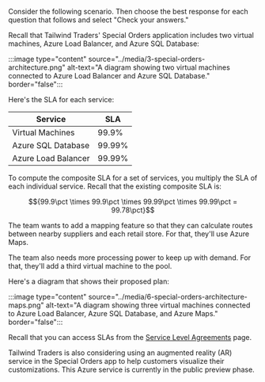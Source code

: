 Consider the following scenario. Then choose the best response for each question that follows and select "Check your answers."

Recall that Tailwind Traders' Special Orders application includes two virtual machines, Azure Load Balancer, and Azure SQL Database:

:::image type="content" source="../media/3-special-orders-architecture.png" alt-text="A diagram showing two virtual machines connected to Azure Load Balancer and Azure SQL Database." border="false":::

Here's the SLA for each service:

| Service | SLA |
| --- | --- |
| Virtual Machines | 99.9% |
| Azure SQL Database | 99.99% |
| Azure Load Balancer | 99.99% |

To compute the composite SLA for a set of services, you multiply the SLA of each individual service. Recall that the existing composite SLA is:

$${99.9\pct \times 99.9\pct \times 99.99\pct \times 99.99\pct = 99.78\pct}$$

The team wants to add a mapping feature so that they can calculate routes between nearby suppliers and each retail store. For that, they'll use Azure Maps.

The team also needs more processing power to keep up with demand. For that, they'll add a third virtual machine to the pool.

Here's a diagram that shows their proposed plan:

:::image type="content" source="../media/6-special-orders-architecture-maps.png" alt-text="A diagram showing three virtual machines connected to Azure Load Balancer, Azure SQL Database, and Azure Maps." border="false":::

Recall that you can access SLAs from the [Service Level Agreements](https://azure.microsoft.com/support/legal/sla/?azure-portal=true) page.

Tailwind Traders is also considering using an augmented reality (AR) service in the Special Orders app to help customers visualize their customizations. This Azure service is currently in the public preview phase.
